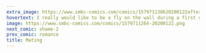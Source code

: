 ```yaml
---
extra_image: https://www.smbc-comics.com/comics/157971138620200122after.png
hovertext: I really would like to be a fly on the wall during a first date between evolutionary psychologists.
image: https://www.smbc-comics.com/comics/1579711264-20200122.png
next_comic: shame-2
prev_comic: romance
title: Mating
---
```


